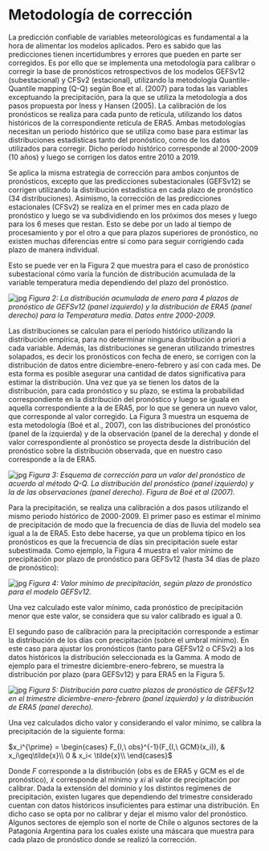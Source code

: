# Metodología de corrección

La predicción confiable de variables meteorológicas es fundamental a la hora de alimentar los  modelos aplicados. Pero es sabido que las predicciones tienen incertidumbres y errores que pueden en parte ser corregidos. Es por ello que se implementa una metodología para calibrar o corregir la base de pronósticos retrospectivos de los modelos GEFSv12 (subestacional) y CFSv2 (estacional), utilizando la metodología Quantile-Quantile mapping (Q-Q) según Boe et al. (2007) para todas las variables exceptuando la precipitación, para la que se utiliza la metodología a dos pasos propuesta por Iness y Hansen (2005). La calibración de los pronósticos se realiza para cada punto de retícula, utilizando los datos históricos de la correspondiente retícula de ERA5. Ambas metodologías necesitan un periodo histórico que se utiliza como base para estimar las distribuciones estadísticas tanto del pronóstico, como de los datos utilizados para corregir. Dicho período histórico corresponde al 2000-2009 (10 años) y luego se corrigen los datos entre 2010 a 2019. 

Se aplica la misma estrategia de corrección para ambos conjuntos de pronósticos, excepto que las predicciones subestacionales (GEFSv12) se corrigen utilizando la distribución estadística en cada plazo de pronóstico (34 distribuciones). Asimismo, la corrección de las predicciones estacionales (CFSv2) se realiza en el primer mes en cada plazo de pronóstico y luego se va subdividiendo en los próximos dos meses y luego para los 6 meses que restan. Esto se debe por un lado al tiempo de procesamiento y por el otro a que  para plazos superiores de pronóstico, no existen muchas diferencias entre sí como para seguir corrigiendo cada  plazo de manera individual.

Esto se puede ver en la Figura 2 que muestra para el caso de pronóstico subestacional cómo varía la función de distribución acumulada de la variable temperatura media dependiendo del plazo del pronóstico.

![jpg](./figuras/distrib_tmean_pergamino01.jpg#center)   _Figura 2: La distribución acumulada de enero para 4 plazos de pronóstico de GEFSv12 (panel izquierdo) y la distribución de ERA5 (panel derecho) para la Temperatura media. Datos entre 2000-2009._


Las distribuciones se calculan para el período histórico utilizando la distribución empírica, para no determinar ninguna distribución a priori a cada variable. Además, las distribuciones se generan utilizando trimestres solapados, es decir los pronósticos con fecha de enero, se corrigen con la distribución de datos entre diciembre-enero-febrero y así con cada mes. De esta forma es posible asegurar una cantidad de datos significativa para estimar la distribución. Una vez que ya se tienen los datos de la distribución, para cada pronóstico y su plazo, se estima la probabilidad correspondiente en la distribución del pronóstico y luego se iguala en aquella correspondiente a la de ERA5, por lo que se genera un nuevo valor, que corresponde al valor corregido. La Figura 3 muestra un esquema de esta metodología (Boé et al., 2007), con las distribuciones del pronóstico (panel de la izquierda) y de la observación (panel de la derecha) y donde el valor correspondiente al pronóstico se proyecta desde la distribución del pronóstico sobre la distribución observada, que en nuestro caso corresponde a la de ERA5.  


![jpg](./figuras/Boe2007.jpg#center) 
_Figura 3: Esquema de corrección para un valor del pronóstico de acuerdo al método Q-Q. La distribución del pronóstico (panel izquierdo) y la de las observaciones (panel derecho). Figura de Boé et al (2007)._



Para la precipitación, se realiza una calibración a dos pasos utilizando el mismo periodo histórico de 2000-2009. El primer paso es estimar el mínimo de precipitación de modo que la frecuencia de días de lluvia del modelo sea igual a la de ERA5. Esto debe hacerse, ya que un problema típico en los pronósticos es que la frecuencia de días sin precipitación suele estar subestimada. Como ejemplo, la Figura 4 muestra el valor mínimo de precipitación por plazo de pronóstico para GEFSv12 (hasta 34 días de plazo de pronóstico):  



![jpg](./figuras/minimo_pp.jpg#center)   _Figura 4: Valor mínimo de precipitación, según plazo de pronóstico para el modelo GEFSv12._


Una vez calculado este valor mínimo, cada pronóstico de precipitación menor que este valor, se considera que su valor calibrado es igual a 0.

El segundo paso de calibración para la precipitación corresponde a estimar la distribución de los días con precipitación (sobre el umbral mínimo). En este caso para ajustar los pronósticos (tanto para GEFSv12 o CFSv2) a los datos históricos la distribución seleccionada es la Gamma. A modo de ejemplo para el trimestre diciembre-enero-febrero, se muestra la distribución por plazo (para GEFSv12) y para ERA5 en la Figura 5. 

![jpg](./figuras/distrib_rain_pergamino01.jpg#center)   _Figura 5: Distribución para cuatro plazos de pronóstico de GEFSv12 en el trimestre diciembre-enero-febrero (panel izquierdo) y la distribución de ERA5 (panel derecho)._

Una vez calculados dicho valor y considerando el valor mínimo, se calibra la precipitación de la siguiente forma:

$x_i^{\prime} = \begin{cases} F_{I,\ obs}^{-1}(F_{I,\ GCM}(x_i)), & x_i\geq\tilde{x}\\ 0 & x_i< \tilde{x}\\ \end{cases}$

Donde $F$ corresponde a la distribución (obs es de ERA5 y GCM es el de pronóstico), $\tilde{x}$ corresponde al mínimo y $xi$ al valor de precipitación por calibrar. Dada la extensión del dominio y los distintos regímenes de precipitación, existen lugares que dependiendo del trimestre considerado cuentan con datos históricos insuficientes para estimar una distribución. En dicho caso se opta por no calibrar y dejar el mismo valor del pronóstico. Algunos sectores de ejemplo son el norte de Chile o algunos sectores de la Patagonia Argentina para los cuales existe una máscara que muestra para cada plazo de pronóstico donde se realizó la corrección.  

